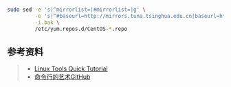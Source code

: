 ```bash

sudo sed -e 's|^mirrorlist=|#mirrorlist=|g' \
         -e 's|^#baseurl=http://mirrors.tuna.tsinghua.edu.cn|baseurl=https://101.6.15.130|g' \
         -i.bak \
         /etc/yum.repos.d/CentOS-*.repo
```






## 参考资料
> - [Linux Tools Quick Tutorial](https://linuxtools-rst.readthedocs.io/zh_CN/latest/index.html)
> - [命令行的艺术GitHub](https://github.com/jlevy/the-art-of-command-line/blob/master/README-zh.md)
